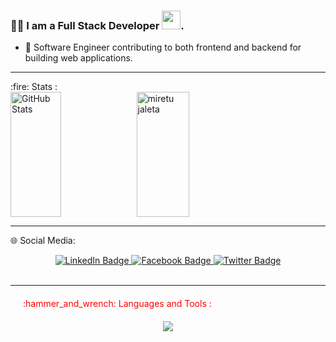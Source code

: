 ### :woman_technologist: I am a Full Stack Developer <img src="https://media.giphy.com/media/WUlplcMpOCEmTGBtBW/giphy.gif" width="30">.
- :telescope: Software Engineer contributing to both frontend and backend for building web applications.
<hr/>
:fire: Stats :
<div style="display: flex; flex-direction: row;">
  <img src="https://github-readme-stats.vercel.app/api?username=mijaleta&show_icons=true&theme=radical&border_radius=20" alt="GitHub Stats" style="width: 40%; height: 200px; ">
  <img src="https://streak-stats.demolab.com?user=mijaleta&theme=algolia&hide_border=true&border_radius=15.6&date_format=j%20M%5B%20Y%5D" alt="miretu jaleta" style="width: 41%; height: 200px; ">
</div>

<hr/>

:globe_with_meridians: Social Media:
<div id="badges" align="center">
  <a href="https://www.linkedin.com/in/miretu-jaleta-995b22231/" target="_blank">
    <img src="https://img.shields.io/badge/LinkedIn-blue?style=for-the-badge&logo=linkedin&logoColor=white" alt="LinkedIn Badge"/>
  </a>
  <a href="https://facebook.com/miretu-jaleta" target="_blank">
    <img src="https://img.shields.io/badge/FaceBook-red?style=for-the-badge&logo=facebook&logoColor=white" alt="Facebook Badge"/>
  </a>
  <a href="https://twitter.com/mijaletac" target="_blank">
    <img src="https://img.shields.io/badge/Twitter-blue?style=for-the-badge&logo=twitter&logoColor=white" alt="Twitter Badge"/>
  </a>
</div>

  <br/>




</div>

<hr/>
<p style="  margin-top: 20px;
  margin-right: 20px;
  margin-bottom: 20px;
  margin-left: 20px;
  color:red;">
  :hammer_and_wrench: Languages and Tools :
</p>


<p align="center">
  <a href="#">
    <img src="https://skillicons.dev/icons?i=js,py,nodejs,mongodb,react,materialui,git,xd,figma&theme=light" />
  </a>
</p>
